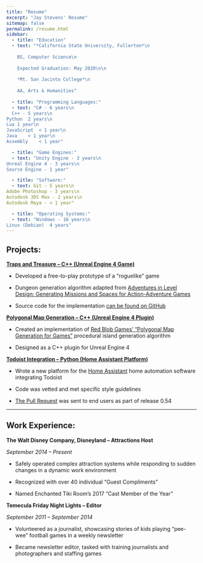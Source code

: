 ```yaml
---
title: "Resume"
excerpt: "Jay Stevens' Resume"
sitemap: false
permalink: /resume.html
sidebar:
  - title: "Education"
  - text: "*California State University, Fullerton*\n
  
    BS, Computer Science\n
	
	Expected Graduation: May 2020\n\n
	
	*Mt. San Jacinto College*\n
  
    AA, Arts & Humanities"
	
  - title: "Programming Languages:"
  - text: "C# - 6 years\n
  C++ - 5 years\n
Python	2 years\n
Lua	1 year\n
JavaScript	< 1 year\n
Java	< 1 year\n
Assembly	< 1 year"

  - title: "Game Engines:"	
  - text: "Unity Engine - 3 years\n
Unreal Engine 4 - 3 years\n
Source Engine - 1 year"

  - title: "Software:"	
  - text: Git - 5 years\n
Adobe Photoshop - 3 years\n
Autodesk 3DS Max - 2 years\n
Autodesk Maya - < 1 year"

  - title: "Operating Systems:"	
  - text: "Windows - 18 years\n
Linux (Debian)	4 years"
---
```


## Projects:

[**Traps and Treasure – C++ (Unreal Engine 4 Game)**](https://jay2645.itch.io/traps-and-treasure)

*	Developed a free-to-play prototype of a “roguelike” game

*	Dungeon generation algorithm adapted from [Adventures in Level Design: Generating Missions and Spaces for Action-Adventure Games](https://dl.acm.org/citation.cfm?id=1814257&dl=ACM&coll=DL)

*	Source code for the implementation [can be found on GitHub](https://github.com/Jay2645/DungeonMaker)

[**Polygonal Map Generation – C++ (Unreal Engine 4 Plugin)**](https://github.com/Jay2645/Unreal-Polygonal-Map-Gen/)

*	Created an implementation of [Red Blob Games’ “Polygonal Map Generation for Games”](http://www-cs-students.stanford.edu/~amitp/game-programming/polygon-map-generation/) procedural island generation algorithm

*	Designed as a C++ plugin for Unreal Engine 4

[**Todoist Integration – Python (Home Assistant Platform)**](https://github.com/Jay2645/home-assistant/tree/add-todoist/ )

*	Wrote a new platform for the [Home Assistant](https://home-assistant.io/) home automation software integrating Todoist

*	Code was vetted and met specific style guidelines

*	[The Pull Request](https://github.com/home-assistant/home-assistant/pull/9236) was sent to end users as part of release 0.54

---

## Work Experience:

**The Walt Disney Company, Disneyland – Attractions Host**

*September 2014 – Present*

*	Safely operated complex attraction systems while responding to sudden changes in a dynamic work environment

*	Recognized with over 40 individual “Guest Compliments”

*	Named Enchanted Tiki Room’s 2017 “Cast Member of the Year”

**Temecula Friday Night Lights – Editor**

*September 2011 – September 2014*

*	Volunteered as a journalist, showcasing stories of kids playing “pee-wee” football games in a weekly newsletter

*	Became newsletter editor, tasked with training journalists and photographers and staffing games